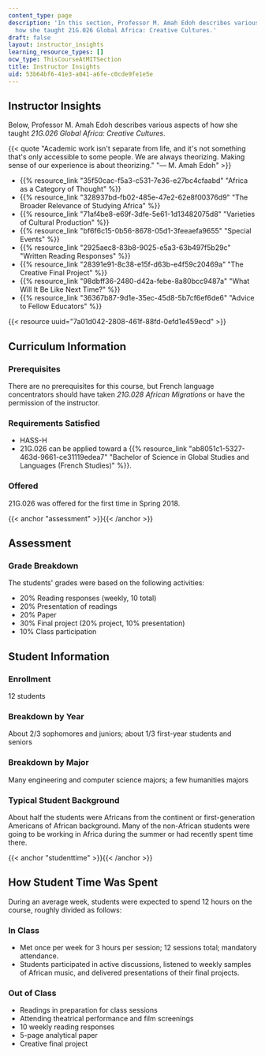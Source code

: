 ```yaml
---
content_type: page
description: 'In this section, Professor M. Amah Edoh describes various aspects of
  how she taught 21G.026 Global Africa: Creative Cultures.'
draft: false
layout: instructor_insights
learning_resource_types: []
ocw_type: ThisCourseAtMITSection
title: Instructor Insights
uid: 53b64bf6-41e3-a041-a6fe-c0cde9fe1e5e
---
```

## Instructor Insights

Below, Professor M. Amah Edoh describes various aspects of how she taught *21G.026 Global Africa: Creative Cultures*.

{{< quote "Academic work isn't separate from life, and it's not something that's only accessible to some people. We are always theorizing. Making sense of our experience is about theorizing." "— M. Amah Edoh" >}}

- {{% resource_link "35f50cac-f5a3-c531-7e36-e27bc4cfaabd" "Africa as a Category of Thought" %}}
- {{% resource_link "328937bd-fb02-485e-47e2-62e8f00376d9" "The Broader Relevance of Studying Africa" %}}
- {{% resource_link "71af4be8-e69f-3dfe-5e61-1d13482075d8" "Varieties of Cultural Production" %}}
- {{% resource_link "bf6f6c15-0b56-8678-05d1-3feeaefa9655" "Special Events" %}}
- {{% resource_link "2925aec8-83b8-9025-e5a3-63b497f5b29c" "Written Reading Responses" %}}
- {{% resource_link "28391e91-8c38-e15f-d63b-e4f59c20469a" "The Creative Final Project" %}}
- {{% resource_link "98dbff36-2480-d42a-febe-8a80bcc9487a" "What Will It Be Like Next Time?" %}}
- {{% resource_link "36367b87-9d1e-35ec-45d8-5b7cf6ef6de6" "Advice to Fellow Educators" %}}

{{< resource uuid="7a01d042-2808-461f-88fd-0efd1e459ecd" >}}

## Curriculum Information

### Prerequisites

There are no prerequisites for this course, but French language concentrators should have taken *21G.028 African Migrations* or have the permission of the instructor.

### Requirements Satisfied

- HASS-H
- 21G.026 can be applied toward a {{% resource_link "ab8051c1-5327-463d-9661-ce31119edea7" "Bachelor of Science in Global Studies and Languages (French Studies)" %}}.

### Offered

21G.026 was offered for the first time in Spring 2018.

{{< anchor "assessment" >}}{{< /anchor >}}

## Assessment

### Grade Breakdown

The students' grades were based on the following activities:

- 20% Reading responses (weekly, 10 total)
- 20% Presentation of readings
- 20% Paper
- 30% Final project (20% project, 10% presentation)
- 10% Class participation

## Student Information

### Enrollment

12 students

### Breakdown by Year

About 2/3 sophomores and juniors; about 1/3 first-year students and seniors

### Breakdown by Major

Many engineering and computer science majors; a few humanities majors

### Typical Student Background

About half the students were Africans from the continent or first-generation Americans of African background. Many of the non-African students were going to be working in Africa during the summer or had recently spent time there.

{{< anchor "studenttime" >}}{{< /anchor >}}

## How Student Time Was Spent

During an average week, students were expected to spend 12 hours on the course, roughly divided as follows:

### In Class

- Met once per week for 3 hours per session; 12 sessions total; mandatory attendance.
- Students participated in active discussions, listened to weekly samples of African music, and delivered presentations of their final projects.

### Out of Class

- Readings in preparation for class sessions
- Attending theatrical performance and film screenings
- 10 weekly reading responses
- 5-page analytical paper
- Creative final project